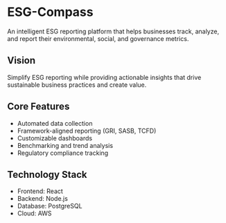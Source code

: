 # ESG-Compass

An intelligent ESG reporting platform that helps businesses track, analyze, and report their environmental, social, and governance metrics.

## Vision
Simplify ESG reporting while providing actionable insights that drive sustainable business practices and create value.

## Core Features
- Automated data collection
- Framework-aligned reporting (GRI, SASB, TCFD)
- Customizable dashboards
- Benchmarking and trend analysis
- Regulatory compliance tracking

## Technology Stack
- Frontend: React
- Backend: Node.js
- Database: PostgreSQL
- Cloud: AWS
